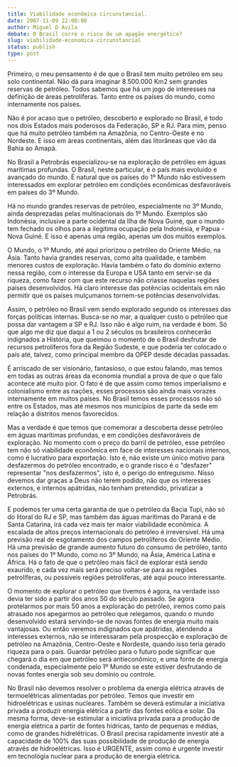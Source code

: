 ```yaml
---
title: Viabilidade econômica circunstancial.
date: 2007-11-09 22:00:00
author: Miguel D Avila
debate: O Brasil corre o risco de um apagão energético?
slug: viabilidade-economica-circunstancial
status: publish 
type: post
---
```


Primeiro, o meu pensamento é de que o Brasil tem muito petróleo em seu solo continental. Não dá para imaginar 8.500.000 Km2 sem grandes reservas de petróleo. Todos sabemos que há um jogo de interesses na definição de áreas petrolíferas. Tanto entre os países do mundo, como internamente nos países.  

  

Não é por acaso que o petróleo, descoberto e explorado no Brasil, é todo nos dois Estados mais poderosos da Federação, SP e RJ. Para mim, penso que há muito petróleo também na Amazônia, no Centro-Oeste e no Nordeste. E isso em áreas continentais, além das litorâneas que vão da Bahia ao Amapá.  

  

No Brasil a Petrobrás especializou-se na exploração de petróleo em águas marítimas profundas. O Brasil, neste particular, é o país mais evoluído e avançado do mundo. É natural que os países do 1º Mundo não estivessem interessados em explorar petróleo em condições econômicas desfavoráveis em países do 3º Mundo.  

  

Há no mundo grandes reservas de petróleo, especialmente no 3º Mundo, ainda desprezadas pelas multinacionais do 1º Mundo. Exemplos são Indonésia, inclusive a parte ocidental da Ilha de Nova Guiné, que o mundo tem fechado os olhos para a ilegítima ocupação pela Indonésia, e Papua - Nova Guiné. E isso é apenas uma região, apenas um dos muitos exemplos.  

  

O Mundo, o 1º Mundo, até aqui priorizou o petróleo do Oriente Médio, na Ásia. Tanto havia grandes reservas, como alta qualidade, e também menores custos de exploração. Havia também o fato do domínio externo nessa região, com o interesse da Europa e USA tanto em servir-se da riqueza, como fazer com que este recurso não criasse naquelas regiões países desenvolvidos. Há claro interesse das potências ocidentais em não permitir que os países mulçumanos tornem-se potências desenvolvidas.  

  

Assim, o petróleo no Brasil vem sendo explorado segundo os interesses das forças políticas internas. Busca-se no mar, a qualquer custo o petróleo que possa dar vantagem a SP e RJ. Isso não é algo ruim, na verdade é bom. Só que algo me diz que daqui a 1 ou 2 séculos os brasileiros conhecerão indignados a História, que queimou o momento de o Brasil desfrutar de recursos petrolíferos fora da Região Sudeste, e que poderia ter colocado o país até, talvez, como principal membro da OPEP desde décadas passadas.  

  

É arriscado de ser visionário, fantasioso, o que estou falando, mas temos em todas as outras áreas da economia mundial a prova de que o que falo acontece até muito pior. O fato é de que assim como temos imperialismo e colonialismo entre as nações, esses processos são ainda mais vorazes internamente em muitos países. No Brasil temos esses processos não só entre os Estados, mas até mesmos nos municípios de parte da sede em relação a distritos menos favorecidos.  

  

Mas a verdade é que temos que comemorar a descoberta desse petróleo em águas marítimas profundas, e em condições desfavoráveis de exploração. No momento com o preço do barril de petróleo, esse petróleo tem não só viabilidade econômica em face de interesses nacionais internos, como é lucrativo para exportação. Isto é, não existe um único motivo para desfazermos do petróleo encontrado, e o grande risco é o "desfazer" representar "nos desfazermos", isto é, o perigo do entreguismo. Nisso devemos dar graças a Deus não terem podido, não que os interesses externos, e internos apátridas, não tenham pretendido, privatizar a Petrobrás.  

  

E podemos ter uma certa garantia de que o petróleo da Bacia Tupi, não só do litoral do RJ e SP, mas também das águas marítimas do Paraná e de Santa Catarina, irá cada vez mais ter maior viabilidade econômica. A escalada de altos preços internacionais do petróleo é irreversível. Há uma previsão real de esgotamento dos campos petrolíferos do Oriente Médio. Há uma previsão de grande aumento futuro do consumo de petróleo, tanto nos países do 1º Mundo, como no 3º Mundo, na Ásia, América Latina e África. Há o fato de que o petróleo mais fácil de explorar está sendo exaurido, e cada vez mais será preciso voltar-se para as regiões petrolíferas, ou possíveis regiões petrolíferas, até aqui pouco interessante.  

  

O momento de explorar o petróleo que tivemos é agora, na verdade isso devia ter sido a partir dos anos 50 do século passado. Se agora protelarmos por mais 50 anos a exploração do petróleo, iremos como país atrasado nos apegarmos ao petróleo que relegamos, quando o mundo desenvolvido estará servindo-se de novas fontes de energia muito mais vantajosas. Ou então veremos indignados que apátridas, atendendo a interesses externos, não se interessaram pela prospecção e exploração de petróleo na Amazônia, Centro-Oeste e Nordeste, quando isso teria gerado riqueza para o país. Guardar petróleo para o futuro pode significar que chegará o dia em que petróleo será antieconômico, e uma fonte de energia condenada, especialmente pelo 1º Mundo se este estiver desfrutando de novas fontes energia sob seu domínio ou controle.  

  

No Brasil não devemos resolver o problema da energia elétrica através de termoelétricas alimentadas por petróleo. Temos que investir em hidroelétricas e usinas nucleares. Também se deverá estimular a iniciativa privada a produzir energia elétrica a partir das fontes eólica e solar. Da mesma forma, deve-se estimular a iniciativa privada para a produção de energia elétrica a partir de fontes hídricas, tanto de pequenas e médias, como de grandes hidrelétricas. O Brasil precisa rapidamente investir até a capacidade de 100% das suas possibilidade de produção de energia através de hidroelétricas. Isso é URGENTE, assim como é urgente investir em tecnologia nuclear para a produção de energia elétrica.
